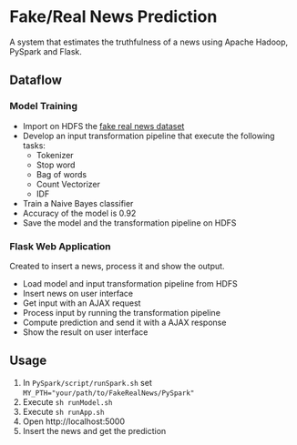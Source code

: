# Fake/Real News Prediction
A system that estimates the truthfulness of a news using Apache Hadoop, PySpark and Flask.
## Dataflow
### Model Training
- Import on HDFS the [fake real news dataset](https://www.kaggle.com/datasets/bjoernjostein/fake-news-data-set)
- Develop an input transformation pipeline that execute the following tasks:
  - Tokenizer
  - Stop word
  - Bag of words
  - Count Vectorizer
  - IDF
 - Train a Naive Bayes classifier
 - Accuracy of the model is 0.92
 - Save the model and the transformation pipeline on HDFS
 ### Flask Web Application
 Created to insert a news, process it and show the output.
 - Load model and input transformation pipeline from HDFS
 - Insert news on user interface
 - Get input with an AJAX request
 - Process input by running the transformation pipeline
 - Compute prediction and send it with a AJAX response
 - Show the result on user interface
## Usage
1. In ```PySpark/script/runSpark.sh``` set ```MY_PTH="your/path/to/FakeRealNews/PySpark" ``` 
2. Execute ```sh runModel.sh```   
3. Execute ```sh runApp.sh```
4. Open http://localhost:5000 
5. Insert the news and get the prediction
